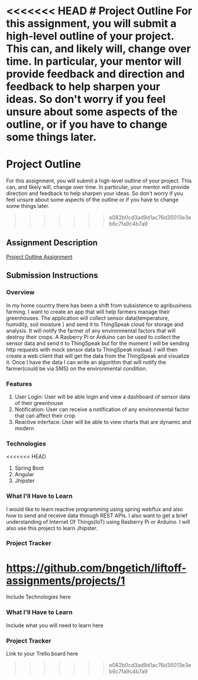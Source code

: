 <<<<<<< HEAD
﻿# Project Outline
For this assignment, you will submit a high-level outline of your project. This can, and likely will, change over time. In particular, your mentor will provide feedback and direction and feedback to help sharpen your ideas. So don't worry if you feel unsure about some aspects of the outline, or if you have to change some things later.
=======
# Project Outline
For this assignment, you will submit a high-level outline of your project. This can, and likely will, change over time. In particular, your mentor will provide direction and feedback to help sharpen your ideas. So don't worry if you feel unsure about some aspects of the outline or if you have to change some things later.
>>>>>>> e082b0cd3ad9d1ac76d35013e3eb6c7fa9c4b7a9

## Assignment Description
[Project Outline Assignment](https://education.launchcode.org/liftoff/modules/assignments/project-outline)

## Submission Instructions

### Overview
In my home country there has been a shift from subsistence to agribusiness farming. I want to create an app that will help farmers manage their greenhouses. The application will collect sensor data(temperature, humidity, soil moisture ) and send it to ThingSpeak cloud for storage and analysis. It will notify the farmer of any environmental factors that will destroy their crops.
A Rasberry Pi or Arduino can be used to collect the sensor data and send it to ThingSpeak but for the moment I will be sending http requests with mock sensor data to ThingSpeak instead. I will then create a web client that will get the data from the ThingSpeak and visualize it. Once I have the data I can write an algorithm that will notify the farmer(could be via SMS) on the environmental condition.
### Features
1. User Login: User will be able login and view a dashboard of sensor data of their greenhouse
2. Notification: User can receive a notification of any environmental factor that can affect their crop
3. Reactive interface: User will be able to view charts that are dynamic and modern 
### Technologies
<<<<<<< HEAD
1. Spring Boot
2. Angular
3. Jhipster

### What I'll Have to Learn
I would like to learn reactive programming using spring webflux and also how to send and receive data through REST APIs. I also want to get a brief understanding of Internet Of Things(IoT) using Rasberry Pi or Arduino. I will also use this project to learn Jhipster.

### Project Tracker
https://github.com/bngetich/liftoff-assignments/projects/1
=======
Include Technologies here
### What I'll Have to Learn
Include what you will need to learn here
### Project Tracker
Link to your Trello board here
>>>>>>> e082b0cd3ad9d1ac76d35013e3eb6c7fa9c4b7a9

